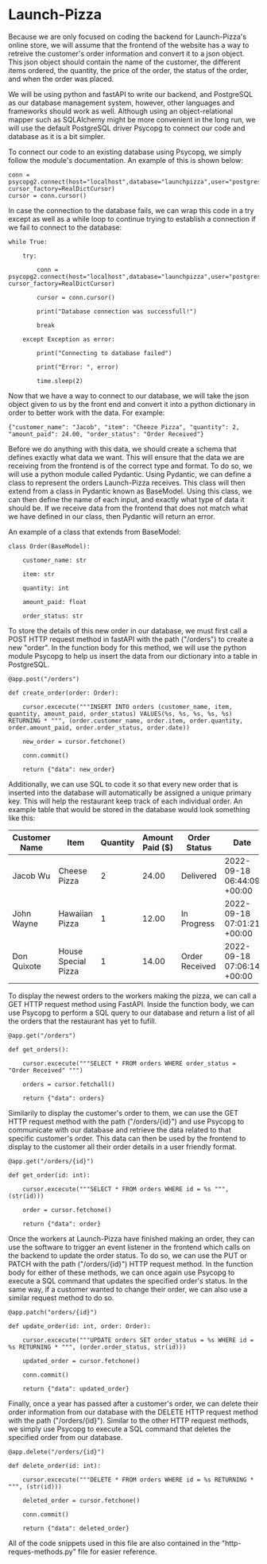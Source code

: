 
# Launch-Pizza

Because we are only focused on coding the backend for Launch-Pizza's online store, we will assume that the frontend of the website has a way to retreive the customer's order information and convert it to a json object. This json object should contain the name of the customer, the different items ordered, the quantity, the price of the order, the status of the order, and when the order was placed. 

We will be using python and fastAPI to write our backend, and PostgreSQL as our database management system, however, other languages and frameworks should work as well. Although using an object-relational mapper such as SQLAlchemy might be more convenient in the long run, we will use the default PostgreSQL driver Psycopg to connect our code and database as it is a bit simpler.

To connect our code to an existing database using Psycopg, we simply follow the module's documentation. An example of this is shown below:

```
conn = psycopg2.connect(host="localhost",database="launchpizza",user="postgres",password="pizzaisawesome123", cursor_factory=RealDictCursor)
cursor = conn.cursor()
```

In case the connection to the database fails, we can wrap this code in a try except as well as a while loop to continue trying to establish a connection if we fail to connect to the database:

```
while True:

    try:

        conn = psycopg2.connect(host="localhost",database="launchpizza",user="postgres",password="pizzaisawesome123", cursor_factory=RealDictCursor)

        cursor = conn.cursor()

        print("Database connection was successfull!")

        break

    except Exception as error:

        print("Connecting to database failed")

        print("Error: ", error)

        time.sleep(2)
```

Now that we have a way to connect to our database, we will take the json object given to us by the front end and convert it into a python dictionary in order to better work with the data. For example:

```
{"customer_name": "Jacob", "item": "Cheeze Pizza", "quantity": 2, "amount_paid": 24.00, "order_status": "Order Received"}
```

Before we do anything with this data, we should create a schema that defines exactly what data we want. This will ensure that the data we are receiving from the frontend is of the correct type and format. To do so, we will use a python module called Pydantic. Using Pydantic, we can define a class to represent the orders Launch-Pizza receives. This class will then extend from a class in Pydantic known as BaseModel. Using this class, we can then define the name of each input, and exactly what type of data it should be. If we receive data from the frontend that does not match what we have defined in our class, then Pydantic will return an error. 

An example of a class that extends from BaseModel:

```
class Order(BaseModel):

    customer_name: str

    item: str

    quantity: int

    amount_paid: float

    order_status: str
```

To store the details of this new order in our database, we must first call a POST HTTP request method in fastAPI with the path ("/orders") to create a new "order". In the function body for this method, we will use the python module Psycopg to help us insert the data from our dictionary into a table in PostgreSQL. 

```
@app.post("/orders")

def create_order(order: Order):

    cursor.excecute("""INSERT INTO orders (customer_name, item, quantity, amount_paid, order_status) VALUES(%s, %s, %s, %s, %s) RETURNING * """, (order.customer_name, order.item, order.quantity, order.amount_paid, order.order_status, order.date))

    new_order = cursor.fetchone()

    conn.commit()

    return {"data": new_order}
```

Additionally, we can use SQL to code it so that every new order that is inserted into the database will automatically be assigned a unique primary key. This will help the restaurant keep track of each individual order. An example table that would be stored in the database would look something like this:

| Customer Name | Item                | Quantity    | Amount Paid ($) | Order Status   | Date                       | Order ID |
| -----------   | ------------------- | ----------- | --------------- | -------------- | -------------------------- | -------- |
| Jacob Wu      | Cheese Pizza        | 2           | 24.00           | Delivered      | 2022-09-18 06:44:09 +00:00 | 1        |
| John Wayne    | Hawaiian Pizza      | 1           | 12.00           | In Progress    | 2022-09-18 07:01:21 +00:00 | 2        |
| Don Quixote   | House Special Pizza | 1           | 14.00           | Order Received | 2022-09-18 07:06:14 +00:00 | 3        |


To display the newest orders to the workers making the pizza, we can call a GET HTTP request method using FastAPI. Inside the function body, we can use Psycopg to perform a SQL query to our database and return a list of all the orders that the restaurant has yet to fufill.

```
@app.get("/orders")

def get_orders():

    cursor.excecute("""SELECT * FROM orders WHERE order_status = "Order Received" """)

    orders = cursor.fetchall()

    return {"data": orders}
```

Similarily to display the customer's order to them, we can use the GET HTTP request method with the path ("/orders/{id}") and use Psycopg to communicate with our database and retrieve the data related to that specific customer's order. This data can then be used by the frontend to display to the customer all their order details in a user friendly format.

```
@app.get("/orders/{id}")

def get_order(id: int):

    cursor.excecute("""SELECT * FROM orders WHERE id = %s """, (str(id)))

    order = cursor.fetchone()

    return {"data": order}
```

Once the workers at Launch-Pizza have finished making an order, they can use the software to trigger an event listener in the frontend which calls on the backend to update the order status. To do so, we can use the PUT or PATCH with the path  ("/orders/{id}") HTTP request method. In the function body for either of these methods, we can once again use Psycopg to execute a SQL command that updates the specified order's status. In the same way, if a customer wanted to change their order, we can also use a similar request method to do so.

```
@app.patch("orders/{id}")

def update_order(id: int, order: Order):

    cursor.excecute("""UPDATE orders SET order_status = %s WHERE id = %s RETURNING * """, (order.order_status, str(id)))

    updated_order = cursor.fetchone()

    conn.commit()

    return {"data": updated_order}
```

Finally, once a year has passed after a customer's order, we can delete their order information from our database with the DELETE HTTP request method with the path ("/orders/{id}"). Similar to the other HTTP request methods, we simply use Psycopg to execute a SQL command that deletes the specified order from our database.

```
@app.delete("/orders/{id}")

def delete_order(id: int):

    cursor.excecute("""DELETE * FROM orders WHERE id = %s RETURNING * """, (str(id)))

    deleted_order = cursor.fetchone()

    conn.commit()

    return {"data": deleted_order}
```

All of the code snippets used in this file are also contained in the "http-reques-methods.py" file for easier reference.
